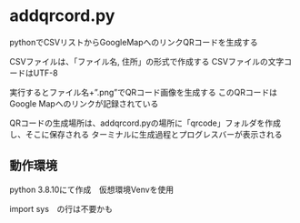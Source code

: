 # addqrcord.py
pythonでCSVリストからGoogleMapへのリンクQRコードを生成する

CSVファイルは、「ファイル名, 住所」の形式で作成する
CSVファイルの文字コードはUTF-8

実行するとファイル名+”.png”でQRコード画像を生成する
このQRコードはGoogle Mapへのリンクが記録されている

QRコードの生成場所は、addqrcord.pyの場所に「qrcode」フォルダを作成し、そこに保存される
ターミナルに生成過程とプログレスバーが表示される


## 動作環境

python 3.8.10にて作成　仮想環境Venvを使用

import sys　の行は不要かも
